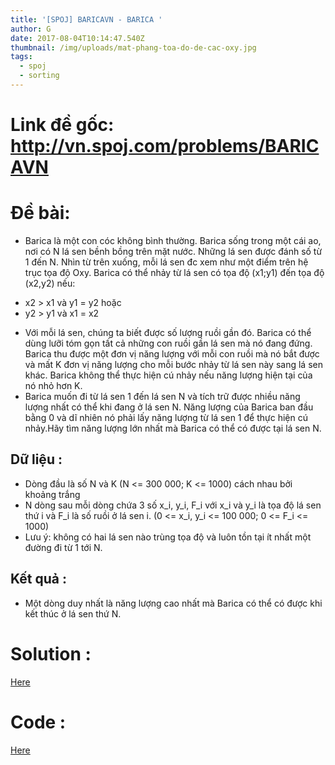 ```yaml
---
title: '[SPOJ] BARICAVN - BARICA '
author: G
date: 2017-08-04T10:14:47.540Z
thumbnail: /img/uploads/mat-phang-toa-do-de-cac-oxy.jpg
tags:
  - spoj
  - sorting
---
```

# Link đề gốc: <http://vn.spoj.com/problems/BARICAVN>

# Đề bài: 
* Barica là một con cóc không bình thường. Barica sống trong một cái ao, nơi có N lá sen bềnh bồng trên mặt nước. Những lá sen được đánh số từ 1 đến N. Nhìn từ trên xuống, mỗi lá sen đc xem như một điểm trên hệ trục tọa độ Oxy. Barica có thể nhảy từ lá sen có tọa độ (x1;y1) đến tọa độ (x2,y2) nếu:
 - x2 &gt; x1 và y1 = y2 hoặc
 - y2 &gt; y1 và x1 = x2
* Với mỗi lá sen, chúng ta biết được số lượng ruồi gần đó. Barica có thể dùng lưỡi tóm gọn tất cả những con ruồi gần lá sen mà nó đang đứng.
Barica thu được một đơn vị năng lượng với mỗi con ruồi mà nó bắt được và mất K đơn vị năng lượng cho mỗi bước nhảy từ lá sen này sang lá sen khác. Barica không thể thực hiện cú nhảy nếu năng lượng hiện tại của nó nhỏ hơn K.
* Barica muốn đi từ lá sen 1 đến lá sen N và tích trữ được nhiều năng lượng nhất có thể khi đang ở lá sen N. Năng lượng của Barica ban đầu bằng 0 và dĩ nhiên nó phải lấy năng lượng từ lá sen 1 để thực hiện cú nhảy.Hãy tìm năng lượng lớn nhất mà Barica có thể có được tại lá sen N.

## Dữ liệu :
* Dòng đầu là số N và K \(N &lt;= 300 000; K &lt;= 1000) cách nhau bởi khoảng trắng
* N dòng sau mỗi dòng chứa 3 số x\_i, y\_i, F\_i với x\_i và y\_i là tọa độ lá sen thứ i và F\_i là số ruồi ở lá sen i. \(0 &lt;= x\_i, y\_i &lt;= 100 000; 0 &lt;= F\_i &lt;= 1000\)
* Lưu ý: không có hai lá sen nào trùng tọa độ và luôn tồn tại ít nhất một đường đi từ 1 tới N.

## Kết quả :

* Một dòng duy nhất là năng lượng cao nhất mà Barica có thể có được khi kết thúc ở lá sen thứ N.

# Solution :
   
   [Here](http://dataurbia.com/Pso)

# Code :

   [Here](http://dataurbia.com/PTm)
